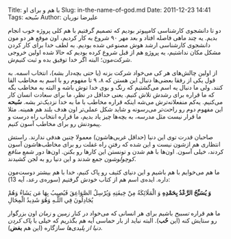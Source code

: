 Title: با هم و برای او
Slug: in-the-name-of-god.md
Date: 2011-12-23 14:41
Tags: سُبحه
Author: علیرضا نوریان

دو تا دانشجوی کارشناسی کامپیوتر بودیم که تصمیم گرفتیم با هم کلی پروژه خوب انجام بدیم. یه چند ماهی فاصله افتاد و بعد مهر ۹۰ شروع به کار کردیم، اون موقع هر دو مون دانشجوی کارشناسی ارشد هوش مصنوعی شده بودیم. به لطف خدا برای کار کردن مشکل مکان نداشتیم، یه [پروژه][منبر] هم از قبل شروع کرده بودیم که حالا شده اولین خروجی شرکت‌مون؛ البته اگر خدا توفیق بده و ثبت کنیم‌ش.

از اولین چالش‌های هر کی می‌خواد شرکت بزنه (یا حتی بچه‌دار بشه)، انتخاب اسمه. به قول یکی از رفقا بعضی‌ها دنبال این هستن که ۸، ۹ تا مفهوم رو با اسم به مخاطب القا کنند. ولی ما دنبال یه اسم می‌گشتیم که رنگ و بوی خدا توش باشه و البته به مخاطب بگه که ما قراره برای رشدش تلاش کنیم. یعنی حداقل در نظر، ما برای سعادت انسان کار می‌کنیم. یه‌کم منفعلانه‌ترش می‌شه اینکه قراره مخاطب با ما به خدا نزدیک‌تر بشه. **سُبحه** این مفهوم دوم رو راحت‌تر می‌رسونه و شاید شکل عملی‌تر اون هدف بلند هم همینه. مثلا ما قرار نیست مثل مدرسه، به بچه‌ها چیز یاد بدیم، ما قراره انتخاب راه درست و پیمودنش رو برای مخاطب آسون کنیم.

صاحبان قدرت توی این دنیا (حداقل غربی‌هاشون) معمولا چنین هدفی ندارند. راستش انتظاری هم ازشون نیست و این شده که رفتنِ راه غفلت رو برای مخاطب‌هاشون آسون کردند، خیلی آسون. اون‌ها با هم شدن و تونستن این کارها رو بکنن. اون‌ها دور شمع *منافع کوچولوشون* جمع شدند و این دنیا رو به لجن کشیدند.

ما هم می‌خوایم با هم باشیم و این دنیای کثیف رو پاک کنیم، خدا با هم بیشتر دوست‌مون داره. ایده‌ی اسم هم از کتاب خودش گرفتیم (سوره‌ی رعد، آیه 13):

**وَ يُسَبِّحُ الرَّعْدُ بِحَمْدِهِ** وَ الْمَلَائِكَةُ مِنْ خِيفَتِهِ وَيُرْسِلُ الصَّوَاعِقَ فَيُصِيبُ بِهَا مَن يَشَاءُ وَهُمْ يُجَادِلُونَ فِي اللَّـهِ وَهُوَ شَدِيدُ الْمِحَالِ

ما هم قراره *تسبیح* باشیم برای هر انسانی که می‌خواد در کنار *زمین* و *زمان* اون بزرگوار رو ستایش کنه (این **حُب**). البته نباید از بار حماسی آیه هم بگذریم که خیلی با *پاک کردن دنیا از پلیدی‌ها* سازگاره (این هم **بغض**).

[منبر]: http://emenbar.ir

